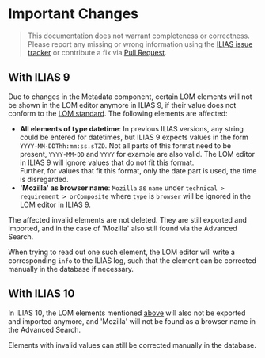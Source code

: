 # Important Changes

> This documentation does not warrant completeness or correctness. Please report any
missing or wrong information using the [ILIAS issue tracker](https://mantis.ilias.de)
or contribute a fix via [Pull Request](../../../../docs/development/contributing.md#pull-request-to-the-repositories).

## With ILIAS 9

Due to changes in the Metadata component, certain LOM elements will not
be shown in the LOM editor anymore in ILIAS 9, if their value does not
conform to the [LOM standard](lom_structure.md). The following elements
are affected:

- **All elements of type datetime**: In previous ILIAS versions, any string
could be entered for datetimes, but ILIAS 9 expects values in the form
`YYYY-MM-DDThh:mm:ss.sTZD`. Not all parts of this format need to be present,
`YYYY-MM-DD` and `YYYY` for example are also valid. The LOM editor in 
ILIAS 9 will ignore values that do not fit this format.<br/>
Further, for values that fit this format, only the date part is used, 
the time is disregarded.
- **'Mozilla' as browser name**: `Mozilla` as `name` under `technical > requirement > orComposite` where
`type` is `browser` will be ignored in the LOM editor in ILIAS 9.

The affected invalid elements are not deleted. They are still exported and imported,
and in the case of 'Mozilla' also still found via the Advanced Search.

When trying to read out one such element, the LOM editor will write a
corresponding `info` to the ILIAS log, such that the element can be 
corrected manually in the database if necessary.

## With ILIAS 10

In ILIAS 10, the LOM elements mentioned [above](#with-ilias-9) will also
not be exported and imported anymore, and 'Mozilla' will not be found as
a browser name in the Advanced Search.

Elements with invalid values can still be corrected manually in the database.

